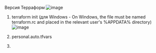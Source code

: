Версия Терраформ
    ![image](https://github.com/Plakhoff/devops-netology/assets/110332753/17ae867b-2c65-4f1e-bbf6-50bbe2d56b52)

1. terraform init (для Windows - On Windows, the file must be named terraform.rc and placed in the relevant user's %APPDATA% directory)
![image](https://github.com/Plakhoff/devops-netology/assets/110332753/d5a64d12-bb54-41b0-a818-8f54ab7b3c3c)

2. personal.auto.tfvars

3. 

